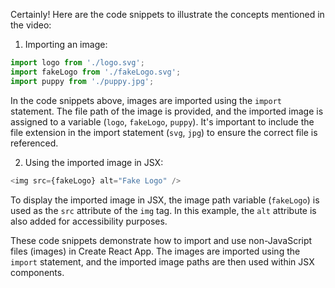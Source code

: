 Certainly! Here are the code snippets to illustrate the concepts mentioned in the video:

1. Importing an image:
```javascript
import logo from './logo.svg';
import fakeLogo from './fakeLogo.svg';
import puppy from './puppy.jpg';
```
In the code snippets above, images are imported using the `import` statement. The file path of the image is provided, and the imported image is assigned to a variable (`logo`, `fakeLogo`, `puppy`). It's important to include the file extension in the import statement (`svg`, `jpg`) to ensure the correct file is referenced.

2. Using the imported image in JSX:
```javascript
<img src={fakeLogo} alt="Fake Logo" />
```
To display the imported image in JSX, the image path variable (`fakeLogo`) is used as the `src` attribute of the `img` tag. In this example, the `alt` attribute is also added for accessibility purposes.

These code snippets demonstrate how to import and use non-JavaScript files (images) in Create React App. The images are imported using the `import` statement, and the imported image paths are then used within JSX components.